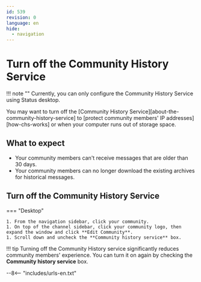 ```yaml
---
id: 539
revision: 0
language: en
hide:
  - navigation 
---
```


# Turn off the Community History Service

!!! note ""
     Currently, you can only configure the Community History Service using Status desktop.

You may want to turn off the [Community History Service][about-the-community-history-service] to [protect community members' IP addresses][how-chs-works] or when your computer runs out of storage space.

## What to expect

- Your community members can't receive messages that are older than 30 days.
- Your community members can no longer download the existing archives for historical messages.

## Turn off the Community History Service

=== "Desktop"

    1. From the navigation sidebar, click your community.
    1. On top of the channel sidebar, click your community logo, then expand the window and click **Edit Community**. 
    1. Scroll down and uncheck the **Community history service** box.

!!! tip
    Turning off the Community History service significantly reduces community members' experience. You can turn it on again by checking the **Community history service** box.

--8<-- "includes/urls-en.txt"
